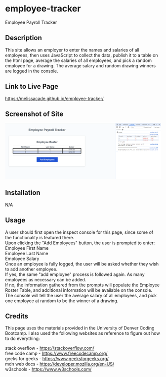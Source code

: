 # employee-tracker

Employee Payroll Tracker

## Description

This site allows an employer to enter the names and salaries of all employees, then uses JavaScript to collect the data, publish it to a table on the html page, average the salaries of all employees, and pick a random employee for a drawing. The average salary and random drawing winners are logged in the console.

## Link to Live Page

https://melissacade.github.io/employee-tracker/

## Screenshot of Site

![Screenshot of employee tracker site and console log](./Images/Screenshot%202024-03-03%20135817.png)

## Installation

N/A

## Usage

A user should first open the inspect console for this page, since some of the functionality is featured there.  
Upon clicking the "Add Employees" button, the user is prompted to enter:  
Employee First Name  
Employee Last Name  
Employee Salary  
Once an employee is fully logged, the user will be asked whether they wish to add another employee.  
If yes, the same "add employee" process is followed again. As many employees as necessary can be added.  
If no, the information gathered from the prompts will populate the Employee Roster Table, and additional information will be available on the console.  
The console will tell the user the average salary of all employees, and pick one employee at random to be the winner of a drawing.

## Credits

This page uses the materials provided in the University of Denver Coding Bootcamp. I also used the following websites as reference to figure out how to do everything:

stack overflow - https://stackoverflow.com/  
free code camp - https://www.freecodecamp.org/  
geeks for geeks - https://www.geeksforgeeks.org/  
mdn web docs - https://developer.mozilla.org/en-US/  
w3schools - https://www.w3schools.com/

